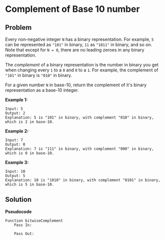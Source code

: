 # Complement of Base 10 number

## Problem

Every non-negative integer `N` has a binary representation. For example, `5` can be represented as `"101"` in binary, `11` as `"1011"` in binary, and so on. Note that except for `N = 0`, there are no leading zeroes in any binary representation.

The *complement* of a binary representation is the number in binary you get when changing every `1` to a `0` and `0` to a `1`. For example, the complement of `"101"` in binary is `"010"` in binary.

For a given number `N` in base-10, return the complement of it's binary representation as a base-10 integer.

**Example 1:**

```
Input: 5
Output: 2
Explanation: 5 is "101" in binary, with complement "010" in binary, which is 2 in base-10.
```

**Example 2:**

```
Input: 7
Output: 0
Explanation: 7 is "111" in binary, with complement "000" in binary, which is 0 in base-10.
```

**Example 3:**

```
Input: 10
Output: 5
Explanation: 10 is "1010" in binary, with complement "0101" in binary, which is 5 in base-10.
```

## Solution

**Pseudocode**

```pseudocode
Function bitwiseComplement
	Pass In: 
	
	Pass Out:
```

